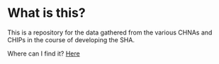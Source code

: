 # What is this?

This is a repository for the data gathered from the various CHNAs and CHIPs in the course of developing the SHA. 

Where can I find it? [Here](https://aniruhil.github.io/index.html)
